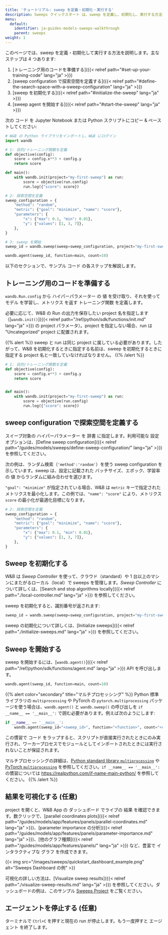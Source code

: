 ```yaml
---
title: 'チュートリアル: sweep を定義・初期化・実行する'
description: Sweeps クイックスタート は、sweep を定義し、初期化し、実行する方法を説明します。主な手順は 4 つあります。
menu:
  default:
    identifier: ja-guides-models-sweeps-walkthrough
    parent: sweeps
weight: 1
---
```


このページでは、sweep を定義・初期化して実行する方法を説明します。主なステップは 4 つあります:

1. [トレーニング用のコードを準備する]({{< relref path="#set-up-your-training-code" lang="ja" >}})
2. [sweep configuration で探索空間を定義する]({{< relref path="#define-the-search-space-with-a-sweep-configuration" lang="ja" >}})
3. [sweep を初期化する]({{< relref path="#initialize-the-sweep" lang="ja" >}})
4. [sweep agent を開始する]({{< relref path="#start-the-sweep" lang="ja" >}})

次の コード を Jupyter Notebook または Python スクリプトにコピー & ペーストしてください:

```python
# W&B の Python ライブラリをインポートし、W&B にログイン
import wandb

# 1: 目的/トレーニング関数を定義
def objective(config):
    score = config.x**3 + config.y
    return score

def main():
    with wandb.init(project="my-first-sweep") as run:
        score = objective(run.config)
        run.log({"score": score})

# 2: 探索空間を定義
sweep_configuration = {
    "method": "random",
    "metric": {"goal": "minimize", "name": "score"},
    "parameters": {
        "x": {"max": 0.1, "min": 0.01},
        "y": {"values": [1, 3, 7]},
    },
}

# 3: sweep を開始
sweep_id = wandb.sweep(sweep=sweep_configuration, project="my-first-sweep")

wandb.agent(sweep_id, function=main, count=10)
```

以下のセクションで、サンプル コード の各ステップを解説します。

## トレーニング用のコードを準備する
`wandb.Run.config` から ハイパーパラメーター の 値 を受け取り、それを使って モデル を学習し、メトリクス を返す トレーニング関数 を定義します。

必要に応じて、W&B の Run の出力を保存したい project 名を指定します（[`wandb.init()`]({{< relref path="/ref/python/sdk/functions/init.md" lang="ja" >}}) の project パラメータ）。project を指定しない場合、run は "Uncategorized" project に配置されます。

{{% alert %}}
sweep と run は同じ project に属している必要があります。したがって、W&B を初期化するときに指定する名前は、sweep を初期化するときに指定する project 名と一致していなければなりません。
{{% /alert %}}

```python
# 1: 目的/トレーニング関数を定義
def objective(config):
    score = config.x**3 + config.y
    return score


def main():
    with wandb.init(project="my-first-sweep") as run:
        score = objective(run.config)
        run.log({"score": score})
```

## sweep configuration で探索空間を定義する

スイープ対象の ハイパーパラメーター を 辞書 に指定します。利用可能な 設定 オプションは、[Define sweep configuration]({{< relref path="/guides/models/sweeps/define-sweep-configuration/" lang="ja" >}}) を参照してください。

次の例は、ランダム検索（`'method':'random'`）を使う sweep configuration を示しています。sweep は、設定に記載された バッチサイズ、エポック、学習率 の 値 からランダムに組み合わせを選びます。

`"goal": "minimize"` が指定されている場合、W&B は `metric` キーで指定されたメトリクスを最小化します。この例では、`"name": "score"` により、メトリクス `score` の最小化が最適化目標になります。

```python
# 2: 探索空間を定義
sweep_configuration = {
    "method": "random",
    "metric": {"goal": "minimize", "name": "score"},
    "parameters": {
        "x": {"max": 0.1, "min": 0.01},
        "y": {"values": [1, 3, 7]},
    },
}
```

## Sweep を初期化する

W&B は _Sweep Controller_ を使って、クラウド（standard）や 1 台以上のマシンにまたがるローカル（local）で sweeps を管理します。_Sweep Controller_ について詳しくは、[Search and stop algorithms locally]({{< relref path="./local-controller.md" lang="ja" >}}) を参照してください。

sweep を初期化すると、識別番号が返されます:

```python
sweep_id = wandb.sweep(sweep=sweep_configuration, project="my-first-sweep")
```

sweep の初期化について詳しくは、[Initialize sweeps]({{< relref path="./initialize-sweeps.md" lang="ja" >}}) を参照してください。

## Sweep を開始する

sweep を開始するには、[`wandb.agent()`]({{< relref path="/ref/python/sdk/functions/agent.md" lang="ja" >}}) API を呼び出します。

```python
wandb.agent(sweep_id, function=main, count=10)
```

{{% alert color="secondary" title="マルチプロセッシング" %}}
Python 標準ライブラリの `multiprocessing` や PyTorch の `pytorch.multiprocessing` パッケージを使う場合は、`wandb.agent()` と `wandb.sweep()` の呼び出しを `if __name__ == '__main__':` で囲む必要があります。例えば次のようにします:

```python
if __name__ == '__main__':
    wandb.agent(sweep_id="<sweep_id>", function="<function>", count="<count>")
```

この慣習で コード をラップすると、スクリプトが直接実行されたときにのみ実行され、ワーカープロセスでモジュールとしてインポートされたときには実行されないことが保証されます。

マルチプロセッシングの詳細は、[Python standard library `multiprocessing`](https://docs.python.org/3/library/multiprocessing.html#the-spawn-and-forkserver-start-methods) や [PyTorch `multiprocessing`](https://pytorch.org/docs/stable/notes/multiprocessing.html#asynchronous-multiprocess-training-e-g-hogwild) を参照してください。`if __name__ == '__main__':` の慣習については https://realpython.com/if-name-main-python/ を参照してください。
{{% /alert %}}

## 結果を可視化する (任意)

project を開くと、W&B App の ダッシュボード でライブの 結果 を確認できます。数クリックで、[parallel coordinates plots]({{< relref path="/guides/models/app/features/panels/parallel-coordinates.md" lang="ja" >}})、[parameter importance の分析]({{< relref path="/guides/models/app/features/panels/parameter-importance.md" lang="ja" >}})、[他のグラフ種類]({{< relref path="/guides/models/app/features/panels/" lang="ja" >}}) など、豊富で インタラクティブな グラフ を作成できます。

{{< img src="/images/sweeps/quickstart_dashboard_example.png" alt="Sweeps Dashboard の例" >}}

可視化の詳しい方法は、[Visualize sweep results]({{< relref path="./visualize-sweep-results.md" lang="ja" >}}) を参照してください。ダッシュボードの例は、このサンプル [Sweeps Project](https://wandb.ai/anmolmann/pytorch-cnn-fashion/sweeps/pmqye6u3) をご覧ください。

## エージェントを停止する (任意)

ターミナルで `Ctrl+C` を押すと現在の run が停止します。もう一度押すと エージェント を終了します。